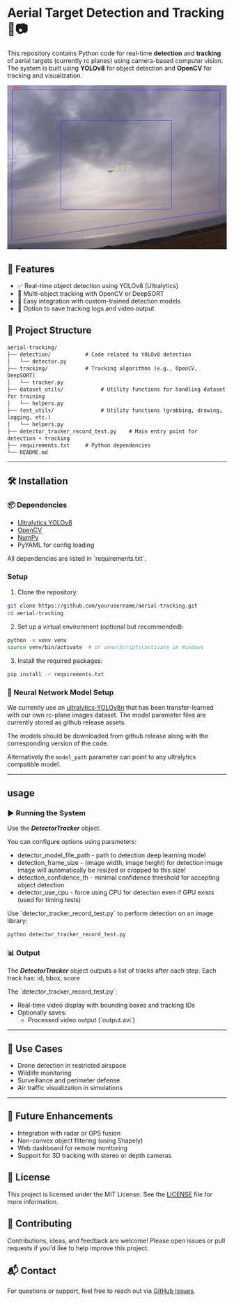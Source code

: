 # Aerial Target Detection and Tracking 🎯📷

This repository contains Python code for real-time **detection** and **tracking** 
of aerial targets (currently rc planes) 
using camera-based computer vision. 
The system is built using **YOLOv8** for object detection 
and **OpenCV** for tracking and visualization.

<img title="a title" alt="Alt text" src="./doc/rc_plane_detection.png">


## 🚀 Features

- ✅ Real-time object detection using YOLOv8 (Ultralytics)
- 🎯 Multi-object tracking with OpenCV or DeepSORT
- 🧠 Easy integration with custom-trained detection models
- 💾 Option to save tracking logs and video output

## 📁 Project Structure

```text
aerial-tracking/
├── detection/           # Code related to YOLOv8 detection
│   └── detector.py
├── tracking/            # Tracking algorithms (e.g., OpenCV, DeepSORT)
│   └── tracker.py
├── dataset_utils/            # Utility functions for handling dataset for training
│   └── helpers.py
├── test_utils/               # Utility functions (grabbing, drawing, logging, etc.)
│   └── helpers.py
├── detector_tracker_record_test.py    # Main entry point for detection + tracking
├── requirements.txt     # Python dependencies
└── README.md
```

---

## 🛠️ Installation


### 📦 Dependencies

- [Ultralytics YOLOv8](https://docs.ultralytics.com/)
- [OpenCV](https://opencv.org/)
- [NumPy](https://numpy.org/)
- PyYAML for config loading

All dependencies are listed in \`requirements.txt\`.


### Setup

1. Clone the repository:

```bash
git clone https://github.com/yourusername/aerial-tracking.git
cd aerial-tracking
```

2. Set up a virtual environment (optional but recommended):

```bash
python -m venv venv
source venv/bin/activate  # or venv\Scripts\activate on Windows
```

3. Install the required packages:

```bash
pip install -r requirements.txt
```

### 🧠 Neural Network Model Setup

We currently use an [ultralytics-YOLOv8n](https://github.com/ultralytics/ultralytics) that has been transfer-learned with our own rc-plane images dataset.
The model parameter files are currently stored as github release assets.

The models should be downloaded from github release along with the corresponding version of the code.

Alternatively the `model_path` parameter can point to any ultralytics compatible model.  



---
## usage

### ▶️ Running the System


Use the ***DetectorTracker*** object.

You can configure options using parameters:
- detector_model_file_path - path to detection deep learning model
- detection_frame_size - (image width, image height) for detection image
                                       image will automatically be resized or cropped to this size!
- detection_confidence_th - minimal confidence threshold for accepting object detection
- detector_use_cpu - force using CPU for detection even if GPU exists (used for timing tests)


Use \`detector_tracker_record_test.py\` to perform detection on an image library:

```bash
python detector_tracker_record_test.py
```


### 📊 Output

The ***DetectorTracker*** object outputs a list of tracks after each step.
Each track has: id, bbox, score


The \`detector_tracker_record_test.py\`:
- Real-time video display with bounding boxes and tracking IDs
- Optionally saves:
  - Processed video output (\`output.avi\`)



---

## 📌 Use Cases

- Drone detection in restricted airspace
- Wildlife monitoring
- Surveillance and perimeter defense
- Air traffic visualization in simulations

---

## 🧩 Future Enhancements

- Integration with radar or GPS fusion
- Non-convex object filtering (using Shapely)
- Web dashboard for remote monitoring
- Support for 3D tracking with stereo or depth cameras

## 📝 License

This project is licensed under the MIT License. See the [LICENSE](LICENSE) file for more information.

## 🤝 Contributing

Contributions, ideas, and feedback are welcome! Please open issues or pull requests if you'd like to help improve this project.

## 📬 Contact

For questions or support, feel free to reach out via [GitHub Issues](https://github.com/roee-lulav/deep_drone_detector/issues).
